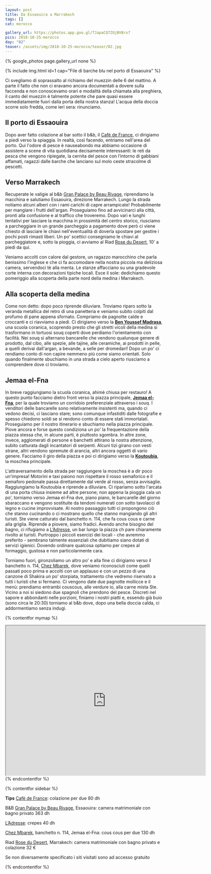 ```yaml
---
layout: post
title: Da Essaouira a Marrakech
tags: []
cat: morocco

gallery_url: https://photos.app.goo.gl/TJapaCQ7ZUjBVBrx7
pics: 2018-10-25-morocco
day: "02"
teaser: /assets/img/2018-10-25-morocco/teaser/02.jpg
---
```


{% google_photos page.gallery_url none %}

{% include img.html id=1 cap="File di barche blu nel porto di Essaouira" %}

Ci svegliamo di soprassalto al richiamo del muezzin delle 6 del mattino. A parte il fatto che non ci eravamo ancora documentati a dovere sulla faccenda e non conoscevamo orari e modalità della chiamata alla preghiera, il canto del muezzin è talmente potente che pare quasi essere immediatamente fuori dalla porta della nostra stanza! L'acqua della doccia scorre solo fredda, come ieri sera: rinunciamo.

## Il porto di Essaouira

Dopo aver fatto colazione al bar sotto il b&b, il [Cafè de France](https://www.tripadvisor.fr/Restaurant_Review-g298349-d3347884-Reviews-Cafe_de_France-Essaouira_Marrakech_Safi.html), ci dirigiamo a piedi verso la spiaggia. In realtà, così facendo, entriamo nell'area del porto. Qui l'odore di pesce è nauseabondo ma abbiamo occasione di assistere a scene di vita quotidiana decisamente interessanti: le reti da pesca che vengono ripiegate, la cernita del pesce con l’intorno di gabbiani affamati, ragazzi dalle barche che lanciano sul molo ceste stracolme di pescetti.

## Verso Marrakech

Recuperate le valigie al b&b [Gran Palace by Beau Rivage](https://beau-rivage.essaouirahotels.net/it/), riprendiamo la macchina e salutiamo Essaouira, direzione Marrakech. Lungo la strada notiamo alcuni alberi con i rami carichi di capre arrampicate! Probabilmente per mangiare i frutti dell'argan. Proseguiamo fino ad avvicinarci alla città, pronti alla confusione e al traffico che troveremo. Dopo vari e lunghi tentativi per lasciare la macchina in prossimità del centro storico, riusciamo a parcheggiare in un grande parcheggio a pagamento dove però ci viene chiesto di lasciare le chiavi nell'eventualità di doverla spostare per gestire i pochi posti rimasti liberi. Un po' scettici consegniamo le chiavi al parcheggiatore e, sotto la pioggia, ci avviamo al Riad [Rose du Desert](https://www.tripadvisor.fr/Hotel_Review-g293734-d2618100-Reviews-Riad_La_Rose_Du_Desert-Marrakech_Marrakech_Safi.html), 10' a piedi da qui. 

Veniamo accolti con calore dal gestore, un ragazzo marocchino che parla benissimo l'inglese e che ci fa accomodare nella nostra piccola ma deliziosa camera, servendoci tè alla menta. Le stanze affacciano su una gradevole corte interna con decorazioni tipiche locali. Esce il sole: dedichiamo questo pomeriggio alla scoperta della parte nord della medina i Marrakech.

## Alla scoperta della medina
Come non detto: dopo poco riprende  diluviare. Troviamo riparo sotto la veranda metallica del retro di una panetteria e veniamo subito colpiti dal profumo di pane appena sfornato. Compriamo de pagnotte calde e croccanti e ci riavviamo a piedi. Ci dirigiamo verso la [**Ben Youssef Madrasa**](https://www.introducingmarrakech.com/ben-youssef-madrasa), una scuola coranica, scoprendo presto che gli stretti vicoli della medina si trasformano in tortuosi souq coperti dove perdiamo l'orientamento con facilità. Nei souq si alternano bancarelle che vendono qualunque genere di prodotto, dal cibo, alle spezie, alle tajine, alle ceramiche, ai prodotti in pelle, a quelli derivai dall'argan, a bevande, a selle per dromedari! Dopo un po' ci rendiamo conto di non capire nemmeno più come siamo orientati. Solo quando finalmente sbuchiamo in una strada a cielo aperto riusciamo a comprendere dove ci troviamo.

## Jemaa el-Fna

In breve raggiungiamo la scuola coranica, ahimè chiusa per restauro! A questo punto facciamo dietro front verso la piazza principale, [**Jemaa el-Fna**](https://ich.unesco.org/en/RL/cultural-space-of-jemaa-el-fna-square-00014), per la quale troviamo un corridoio preferenziale attraverso i souq. I venditori delle bancarelle sono relativamente insistenti ma, quando ci vedono decisi, ci lasciano stare; sono comunque infastiditi dalle fotografie e spesso chiedono soldi se si rendono conto di essere stati immortalati. Proseguiamo per il nostro itinerario e sbuchiamo nella piazza principale. Piove ancora e forse questo condiziona un po' la frequentazione della piazza stessa che, in alcune parti, è piuttosto sgombra. In altre zone, invece, agglomerati di persone e banchetti attirano la nostra attenzione, subito catturata dagli incantatori di serpenti. Alcuni tizi girano con vesti strane, altri vendono spremute di arancia, altri ancora oggetti di vario genere. Facciamo il giro della piazza e poi ci dirigiamo verso la [**Koutoubia**](https://koutoubiamosque.com/fr/), la moschea principale.

 L'attraversamento della strada per raggiungere la moschea è a dir poco un'impresa! Motorini e taxi paiono non rispettare il rosso semaforico e il semaforo pedonale passa direttamente dal verde al rosso, senza avvisaglie. Raggiungiamo la Koutoubia e riprende a diluviare. Ci ripariamo sotto l'arcata di una porta chiusa insieme ad altre persone; non appena la pioggia cala un po', torniamo verso Jemaa el-Fna dve, piano piano, le bancarelle del giorno  sbaraccano e vengono sostituite da tendoni numerati con sotto tavolacci di legno e cucine improvvisate. Al nostro passaggio tutti ci propongono ciò che stanno cucinando o ci mostrano quello che stanno mangiando gli altri turisti. Ste viene catturato dal banchetto n. 114, che fa cous cous e carne alla griglia. Riprende a piovere, siamo fradici. Avendo anche bisogno del bagno, ci rifugiamo a [L’Adresse](https://groupe-ladresse.com/), un bar lungo la piazza ch pare chiaramente rivolto ai turisti. Purtroppo i piccoli esercizi dei locali - che avremmo preferito - sembrano talmente essenziali che dubitiamo siano dotati di servizi igienici. Dovendo ordinare qualcosa optiamo per crepes al formaggio, gustosa e non particolarmente cara.
 
 Torniamo fuori, gironzoliamo un altro po' e alla fine ci dirigiamo verso il banchetto n. 114, [Chez Mbarek](https://www.tripadvisor.fr/Restaurant_Review-g293734-d4570278-Reviews-Chez_Mbarek-Marrakech_Marrakech_Safi.html), dove veniamo riconosciuti come quelli passati poco prima e accolti con un applauso e con un pezzo di una canzone di Shakira un po' storpiata, trattamento che vedremo riservato a tutti i turisti che si fermano. Ci vengono date due pagnotte mollicce e il menù: prendiamo entrambi couscous, alle verdure io, alla carne mista Ste. Vicino a noi si siedono due spagnoli che prendono del pesce. Discreti nel sapore e abbondanti nelle porzioni, finiamo i nostri piatti e, essendo già buio (sono circa le 20:30) torniamo al b&b dove, dopo una bella doccia calda, ci addormentiamo senza indugi.


{% contentfor mymap %}
<iframe src="https://www.google.com/maps/d/embed?mid=18pJUCHjG25ihIfrLpTd9eVyY2uTczq5I&ehbc=2E312F" width="640" height="480"></iframe>
{% endcontentfor %}

{% contentfor sidebar %}

**Tips**
[Cafè de France](https://www.tripadvisor.fr/Restaurant_Review-g298349-d3347884-Reviews-Cafe_de_France-Essaouira_Marrakech_Safi.html): colazione per due 80 dh

B&B [Gran Palace by Beau Rivage](https://beau-rivage.essaouirahotels.net/it/), Essaouira: camera matrimoniale con bagno privato 363 dh

[L’Adresse](https://groupe-ladresse.com/): crepes 40 dh

[Chez Mbarek](https://www.tripadvisor.fr/Restaurant_Review-g293734-d4570278-Reviews-Chez_Mbarek-Marrakech_Marrakech_Safi.html), banchetto n. 114, Jemaa el-Fna: cous cous per due 130 dh

Riad [Rose du Desert](https://www.tripadvisor.fr/Hotel_Review-g293734-d2618100-Reviews-Riad_La_Rose_Du_Desert-Marrakech_Marrakech_Safi.html), Marrakech: camera matrimoniale con bagno privato e colazione 32 €

Se non diversamente specificato i siti visitati sono ad accesso gratuito

{% endcontentfor %}